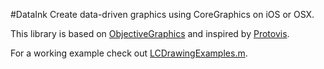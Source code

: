 #DataInk
Create data-driven graphics using CoreGraphics on iOS or OSX.  

This library is based on [ObjectiveGraphics](https://github.com/mirkok/ObjectiveGraphics) and inspired by [Protovis](http://mbostock.github.com/protovis/ex/).

For a working example check out [LCDrawingExamples.m](https://github.com/mirkok/DataInk/blob/master/example/LCDrawingExamples.m).